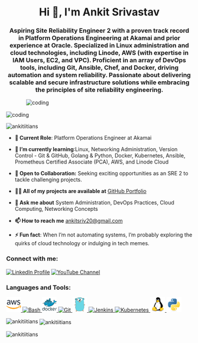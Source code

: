 <h1 align="center">Hi 👋, I'm Ankit Srivastav</h1>
<h3 align="center">Aspiring Site Reliability Engineer 2 with a proven track record in Platform Operations Engineering at Akamai and prior experience at Oracle. Specialized in Linux administration and cloud technologies, including Linode, AWS (with expertise in IAM Users, EC2, and VPC). Proficient in an array of DevOps tools, including Git, Ansible, Chef, and Docker, driving automation and system reliability. Passionate about delivering scalable and secure infrastructure solutions while embracing the principles of site reliability engineering.</h3>


<img align="right" alt="coding" width="400" 
     src="https://user-images.githubusercontent.com/55389276/140866485-8fb1c876-9a8f-4d6a-98dc-08c4981eaf70.gif" 
     style="margin-right: 50px;" />
<br>



<img align="center" alt="coding" width="400" src="https://miro.medium.com/v2/resize:fit:1400/1*DluPjzT_eTUFdzHCI7JBZA.gif">
<p align="left"> <img src="https://komarev.com/ghpvc/?username=ankitiitians&label=Profile%20views&color=0e75b6&style=flat" alt="ankitiitians" /> </p>


- **💼 Current Role**: Platform Operations Engineer at Akamai

- **🌱 I’m currently learning**:Linux, Networking Administration, Version Control - Git & GitHub, Golang & Python, Docker, Kubernetes, Ansible, Prometheus Certified Associate (PCA), AWS, and Linode Cloud

- **🤝 Open to Collaboration:** Seeking exciting opportunities as an SRE 2 to tackle challenging projects.

- **👨‍💻 All of my projects are available at** [GitHub Portfolio](https://github.com/ankitiitians)

- **💬 Ask me about** System Administration, DevOps Practices, Cloud Computing, Networking Concepts

- **📫 How to reach me** ankitsriv20@gmail.com

- **⚡ Fun fact**: When I’m not automating systems, I’m probably exploring the quirks of cloud technology or indulging in tech memes.

<h3 align="left">Connect with me:</h3>
<p align="left">
<a href="https://linkedin.com/in/ankitsrivas/" target="blank"><img align="center" src="https://raw.githubusercontent.com/rahuldkjain/github-profile-readme-generator/master/src/images/icons/Social/linked-in-alt.svg" alt="LinkedIn Profile" height="30" width="40" /></a>
<a href="https://www.youtube.com/@sudo-thinkit" target="blank"><img align="center" src="https://raw.githubusercontent.com/rahuldkjain/github-profile-readme-generator/master/src/images/icons/Social/youtube.svg" alt="YouTube Channel" height="30" width="40" /></a>
</p>

<h3 align="left">Languages and Tools:</h3>
<p align="left"> 
<a href="https://aws.amazon.com" target="_blank" rel="noreferrer"> <img src="https://raw.githubusercontent.com/devicons/devicon/master/icons/amazonwebservices/amazonwebservices-original-wordmark.svg" alt="AWS" width="40" height="40"/> </a> 
<a href="https://www.gnu.org/software/bash/" target="_blank" rel="noreferrer"> <img src="https://www.vectorlogo.zone/logos/gnu_bash/gnu_bash-icon.svg" alt="Bash" width="40" height="40"/> </a> 
<a href="https://www.docker.com/" target="_blank" rel="noreferrer"> <img src="https://raw.githubusercontent.com/devicons/devicon/master/icons/docker/docker-original-wordmark.svg" alt="Docker" width="40" height="40"/> </a> 
<a href="https://git-scm.com/" target="_blank" rel="noreferrer"> <img src="https://www.vectorlogo.zone/logos/git-scm/git-scm-icon.svg" alt="Git" width="40" height="40"/> </a> 
<a href="https://golang.org" target="_blank" rel="noreferrer"> <img src="https://raw.githubusercontent.com/devicons/devicon/master/icons/go/go-original.svg" alt="GoLang" width="40" height="40"/> </a> 
<a href="https://www.jenkins.io" target="_blank" rel="noreferrer"> <img src="https://www.vectorlogo.zone/logos/jenkins/jenkins-icon.svg" alt="Jenkins" width="40" height="40"/> </a> 
<a href="https://kubernetes.io" target="_blank" rel="noreferrer"> <img src="https://www.vectorlogo.zone/logos/kubernetes/kubernetes-icon.svg" alt="Kubernetes" width="40" height="40"/> </a> 
<a href="https://www.linux.org/" target="_blank" rel="noreferrer"> <img src="https://raw.githubusercontent.com/devicons/devicon/master/icons/linux/linux-original.svg" alt="Linux" width="40" height="40"/> </a> 
<a href="https://www.python.org" target="_blank" rel="noreferrer"> <img src="https://raw.githubusercontent.com/devicons/devicon/master/icons/python/python-original.svg" alt="Python" width="40" height="40"/> </a> 
</p>

<p><img align="left" src="https://github-readme-stats.vercel.app/api/top-langs?username=ankitiitians&show_icons=true&locale=en&layout=compact" alt="ankitiitians" /></p>

<p>&nbsp;<img align="center" src="https://github-readme-stats.vercel.app/api?username=ankitiitians&show_icons=true&locale=en" alt="ankitiitians" /></p>

<p><img align="center" src="https://github-readme-streak-stats.herokuapp.com/?user=ankitiitians&" alt="ankitiitians" /></p>
